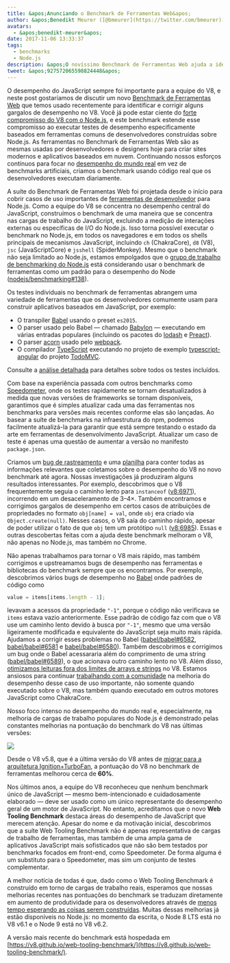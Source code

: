 ```yaml
---
title: &apos;Anunciando o Benchmark de Ferramentas Web&apos;
author: &apos;Benedikt Meurer ([@bmeurer](https://twitter.com/bmeurer)), Equilibrista de Performance em JavaScript&apos;
avatars:
  - &apos;benedikt-meurer&apos;
date: 2017-11-06 13:33:37
tags:
  - benchmarks
  - Node.js
description: &apos;O novíssimo Benchmark de Ferramentas Web ajuda a identificar e corrigir gargalos de desempenho do V8 em Babel, TypeScript e outros projetos do mundo real.&apos;
tweet: &apos;927572065598824448&apos;
---
```

O desempenho do JavaScript sempre foi importante para a equipe do V8, e neste post gostaríamos de discutir um novo [Benchmark de Ferramentas Web](https://v8.github.io/web-tooling-benchmark) que temos usado recentemente para identificar e corrigir alguns gargalos de desempenho no V8. Você já pode estar ciente do [forte compromisso do V8 com o Node.js](/blog/v8-nodejs), e este benchmark estende esse compromisso ao executar testes de desempenho especificamente baseados em ferramentas comuns de desenvolvedores construídas sobre Node.js. As ferramentas no Benchmark de Ferramentas Web são as mesmas usadas por desenvolvedores e designers hoje para criar sites modernos e aplicativos baseados em nuvem. Continuando nossos esforços contínuos para focar no [desempenho do mundo real](/blog/real-world-performance/) em vez de benchmarks artificiais, criamos o benchmark usando código real que os desenvolvedores executam diariamente.

<!--truncate-->
A suíte do Benchmark de Ferramentas Web foi projetada desde o início para cobrir casos de uso importantes de [ferramentas de desenvolvedor](https://github.com/nodejs/benchmarking/blob/master/docs/use_cases.md#web-developer-tooling) para Node.js. Como a equipe do V8 se concentra no desempenho central do JavaScript, construímos o benchmark de uma maneira que se concentra nas cargas de trabalho do JavaScript, excluindo a medição de interações externas ou específicas de I/O do Node.js. Isso torna possível executar o benchmark no Node.js, em todos os navegadores e em todos os shells principais de mecanismos JavaScript, incluindo `ch` (ChakraCore), `d8` (V8), `jsc` (JavaScriptCore) e `jsshell` (SpiderMonkey). Mesmo que o benchmark não seja limitado ao Node.js, estamos empolgados que o [grupo de trabalho de benchmarking do Node.js](https://github.com/nodejs/benchmarking) está considerando usar o benchmark de ferramentas como um padrão para o desempenho do Node ([nodejs/benchmarking#138](https://github.com/nodejs/benchmarking/issues/138)).

Os testes individuais no benchmark de ferramentas abrangem uma variedade de ferramentas que os desenvolvedores comumente usam para construir aplicativos baseados em JavaScript, por exemplo:

- O transpiler [Babel](https://github.com/babel/babel) usando o preset `es2015`.
- O parser usado pelo Babel — chamado [Babylon](https://github.com/babel/babylon) — executando em várias entradas populares (incluindo os pacotes do [lodash](https://lodash.com/) e [Preact](https://github.com/developit/preact)).
- O parser [acorn](https://github.com/ternjs/acorn) usado pelo [webpack](http://webpack.js.org/).
- O compilador [TypeScript](http://www.typescriptlang.org/) executando no projeto de exemplo [typescript-angular](https://github.com/tastejs/todomvc/tree/master/examples/typescript-angular) do projeto [TodoMVC](https://github.com/tastejs/todomvc).

Consulte a [análise detalhada](https://github.com/v8/web-tooling-benchmark/blob/master/docs/in-depth.md) para detalhes sobre todos os testes incluídos.

Com base na experiência passada com outros benchmarks como [Speedometer](http://browserbench.org/Speedometer), onde os testes rapidamente se tornam desatualizados à medida que novas versões de frameworks se tornam disponíveis, garantimos que é simples atualizar cada uma das ferramentas nos benchmarks para versões mais recentes conforme elas são lançadas. Ao basear a suíte de benchmarks na infraestrutura do npm, podemos facilmente atualizá-la para garantir que está sempre testando o estado da arte em ferramentas de desenvolvimento JavaScript. Atualizar um caso de teste é apenas uma questão de aumentar a versão no manifesto `package.json`.

Criamos um [bug de rastreamento](http://crbug.com/v8/6936) e uma [planilha](https://docs.google.com/spreadsheets/d/14XseWDyiJyxY8_wXkQpc7QCKRgMrUbD65sMaNvAdwXw) para conter todas as informações relevantes que coletamos sobre o desempenho do V8 no novo benchmark até agora. Nossas investigações já produziram alguns resultados interessantes. Por exemplo, descobrimos que o V8 frequentemente seguia o caminho lento para `instanceof` ([v8:6971](http://crbug.com/v8/6971)), incorrendo em um desaceleramento de 3–4×. Também encontramos e corrigimos gargalos de desempenho em certos casos de atribuições de propriedades no formato `obj[name] = val`, onde `obj` era criado via `Object.create(null)`. Nesses casos, o V8 saía do caminho rápido, apesar de poder utilizar o fato de que `obj` tem um protótipo `null` ([v8:6985](http://crbug.com/v8/6985)). Essas e outras descobertas feitas com a ajuda deste benchmark melhoram o V8, não apenas no Node.js, mas também no Chrome.

Não apenas trabalhamos para tornar o V8 mais rápido, mas também corrigimos e upstreamamos bugs de desempenho nas ferramentas e bibliotecas do benchmark sempre que os encontramos. Por exemplo, descobrimos vários bugs de desempenho no [Babel](https://github.com/babel/babel) onde padrões de código como

```js
value = items[items.length - 1];
```

levavam a acessos da propriedade `"-1"`, porque o código não verificava se `items` estava vazio anteriormente. Esse padrão de código faz com que o V8 use um caminho lento devido à busca por `"-1"`, mesmo que uma versão ligeiramente modificada e equivalente do JavaScript seja muito mais rápida. Ajudamos a corrigir esses problemas no Babel ([babel/babel#6582](https://github.com/babel/babel/pull/6582), [babel/babel#6581](https://github.com/babel/babel/pull/6581) e [babel/babel#6580](https://github.com/babel/babel/pull/6580)). Também descobrimos e corrigimos um bug onde o Babel acessararia além do comprimento de uma string ([babel/babel#6589](https://github.com/babel/babel/pull/6589)), o que acionava outro caminho lento no V8. Além disso, [otimizamos leituras fora dos limites de arrays e strings](https://twitter.com/bmeurer/status/926357262318305280) no V8. Estamos ansiosos para continuar [trabalhando com a comunidade](https://twitter.com/rauchg/status/924349334346276864) na melhoria do desempenho desse caso de uso importante, não somente quando executado sobre o V8, mas também quando executado em outros motores JavaScript como ChakraCore.

Nosso foco intenso no desempenho do mundo real e, especialmente, na melhoria de cargas de trabalho populares do Node.js é demonstrado pelas constantes melhorias na pontuação do benchmark do V8 nas últimas versões:

![](/_img/web-tooling-benchmark/chart.svg)

Desde o V8 v5.8, que é a última versão do V8 antes de [migrar para a arquitetura Ignition+TurboFan](/blog/launching-ignition-and-turbofan), a pontuação do V8 no benchmark de ferramentas melhorou cerca de **60%**.

Nos últimos anos, a equipe do V8 reconheceu que nenhum benchmark único de JavaScript — mesmo bem-intencionado e cuidadosamente elaborado — deve ser usado como um único representante do desempenho geral de um motor de JavaScript. No entanto, acreditamos que o novo **Web Tooling Benchmark** destaca áreas do desempenho de JavaScript que merecem atenção. Apesar do nome e da motivação inicial, descobrimos que a suíte Web Tooling Benchmark não é apenas representativa de cargas de trabalho de ferramentas, mas também de uma ampla gama de aplicativos JavaScript mais sofisticados que não são bem testados por benchmarks focados em front-end, como Speedometer. De forma alguma é um substituto para o Speedometer, mas sim um conjunto de testes complementar.

A melhor notícia de todas é que, dado como o Web Tooling Benchmark é construído em torno de cargas de trabalho reais, esperamos que nossas melhorias recentes nas pontuações do benchmark se traduzam diretamente em aumento de produtividade para os desenvolvedores através de [menos tempo esperando as coisas serem construídas](https://xkcd.com/303/). Muitas dessas melhorias já estão disponíveis no Node.js: no momento da escrita, o Node 8 LTS está no V8 v6.1 e o Node 9 está no V8 v6.2.

A versão mais recente do benchmark está hospedada em [https://v8.github.io/web-tooling-benchmark/](https://v8.github.io/web-tooling-benchmark/).
